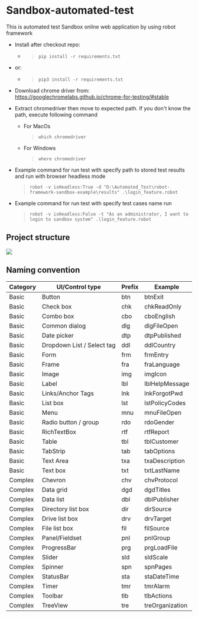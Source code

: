 # Sandbox-automated-test

This is automated test Sandbox online web application by using robot framework

- Install after checkout repo:

  - > `pip install -r requirements.txt`

- or:

  - > `pip3 install -r requirements.txt`

- Download chrome driver from: https://googlechromelabs.github.io/chrome-for-testing/#stable
- Extract chromedriver then move to expected path. If you don't know the path, execute following command

  - For MacOs
    > `which chromedriver`
  - For Windows
    > `where chromedriver`

- Example command for run test with specify path to stored test results and run with browser headless mode
  > `robot -v isHeadless:True -d "D:\Automated_Test\robot-framework-sandbox-example\results" .\login_feature.robot`
- Example command for run test with specify test cases name run
  > `robot -v isHeadless:False -t "As an administrator, I want to login to sandbox system" .\login_feature.robot`

## Project structure

[![](https://mermaid.ink/img/pako:eNqF0d1LwzAQAPB_peQpwiboYx-EdZ3Ojzd9s1LO5Lp1a3rlcmWUsf_dtMK0uLm8JOR-9xGyV4YsqlgVFe3MGliitzSro7Bm7w3TBo1EtuSwEXcf0XR6l2hBLwY8-qv_5VxvsdsR20sw1YyeWjYXSy50A6ujSvqr6P5noJyKvECQljG_uWb6JBnRh9P0dkTnA10eh-9l3zWfnWCPf1kyYunAnnTpGmLxo9hiiD1rrNBhLXlFBsJTf3fswFUj_XJeJ99aTZRDdlDa8K_7PjdTsg45mYrD0QJvM5XVh-CgFXrtaqNi4RYnqm0sCKYlrBiciguoPB6-AAg-tgQ?type=png)](https://mermaid.live/edit#pako:eNqF0d1LwzAQAPB_peQpwiboYx-EdZ3Ojzd9s1LO5Lp1a3rlcmWUsf_dtMK0uLm8JOR-9xGyV4YsqlgVFe3MGliitzSro7Bm7w3TBo1EtuSwEXcf0XR6l2hBLwY8-qv_5VxvsdsR20sw1YyeWjYXSy50A6ujSvqr6P5noJyKvECQljG_uWb6JBnRh9P0dkTnA10eh-9l3zWfnWCPf1kyYunAnnTpGmLxo9hiiD1rrNBhLXlFBsJTf3fswFUj_XJeJ99aTZRDdlDa8K_7PjdTsg45mYrD0QJvM5XVh-CgFXrtaqNi4RYnqm0sCKYlrBiciguoPB6-AAg-tgQ)

## Naming convention

| Category | UI/Control type            | Prefix | Example         |
| -------- | -------------------------- | ------ | --------------- |
| Basic    | Button                     | btn    | btnExit         |
| Basic    | Check box                  | chk    | chkReadOnly     |
| Basic    | Combo box                  | cbo    | cboEnglish      |
| Basic    | Common dialog              | dlg    | dlgFileOpen     |
| Basic    | Date picker                | dtp    | dtpPublished    |
| Basic    | Dropdown List / Select tag | ddl    | ddlCountry      |
| Basic    | Form                       | frm    | frmEntry        |
| Basic    | Frame                      | fra    | fraLanguage     |
| Basic    | Image                      | img    | imgIcon         |
| Basic    | Label                      | lbl    | lblHelpMessage  |
| Basic    | Links/Anchor Tags          | lnk    | lnkForgotPwd    |
| Basic    | List box                   | lst    | lstPolicyCodes  |
| Basic    | Menu                       | mnu    | mnuFileOpen     |
| Basic    | Radio button / group       | rdo    | rdoGender       |
| Basic    | RichTextBox                | rtf    | rtfReport       |
| Basic    | Table                      | tbl    | tblCustomer     |
| Basic    | TabStrip                   | tab    | tabOptions      |
| Basic    | Text Area                  | txa    | txaDescription  |
| Basic    | Text box                   | txt    | txtLastName     |
| Complex  | Chevron                    | chv    | chvProtocol     |
| Complex  | Data grid                  | dgd    | dgdTitles       |
| Complex  | Data list                  | dbl    | dblPublisher    |
| Complex  | Directory list box         | dir    | dirSource       |
| Complex  | Drive list box             | drv    | drvTarget       |
| Complex  | File list box              | fil    | filSource       |
| Complex  | Panel/Fieldset             | pnl    | pnlGroup        |
| Complex  | ProgressBar                | prg    | prgLoadFile     |
| Complex  | Slider                     | sld    | sldScale        |
| Complex  | Spinner                    | spn    | spnPages        |
| Complex  | StatusBar                  | sta    | staDateTime     |
| Complex  | Timer                      | tmr    | tmrAlarm        |
| Complex  | Toolbar                    | tlb    | tlbActions      |
| Complex  | TreeView                   | tre    | treOrganization |
